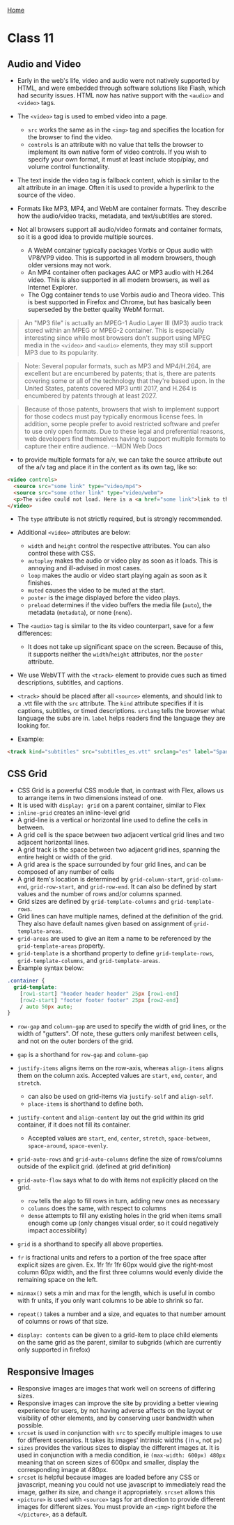 [Home](../README.md)

# Class 11

## Audio and Video

- Early in the web's life, video and audio were not natively supported by HTML, and were embedded through software solutions like Flash, which had security issues. HTML now has native support with the `<audio>` and `<video>` tags.
- The `<video>` tag is used to embed video into a page.
  - `src` works the same as in the `<img>` tag and specifies the location for the browser to find the video.
  - `controls` is an attribute with no value that tells the browser to implement its own native form of video controls. If you wish to specify your own format, it must at least include stop/play, and volume control functionality.

- The text inside the video tag is fallback content, which is similar to the alt attribute in an image. Often it is used to provide a hyperlink to the source of the video.
- Formats like MP3, MP4, and WebM are container formats. They describe how the audio/video tracks, metadata, and text/subtitles are stored.
- Not all browsers support all audio/video formats and container formats, so it is a good idea to provide multiple sources.
  - A WebM container typically packages Vorbis or Opus audio with VP8/VP9 video. This is supported in all modern browsers, though older versions may not work.
  - An MP4 container often packages AAC or MP3 audio with H.264 video. This is also supported in all modern browsers, as well as Internet Explorer.
  - The Ogg container tends to use Vorbis audio and Theora video. This is best supported in Firefox and Chrome, but has basically been superseded by the better quality WebM format.

> An "MP3 file" is actually an MPEG-1 Audio Layer III (MP3) audio track stored within an MPEG or MPEG-2 container. This is especially interesting since while most browsers don't support using MPEG media in the `<video>` and `<audio>` elements, they may still support MP3 due to its popularity.

> Note: Several popular formats, such as MP3 and MP4/H.264, are excellent but are encumbered by patents; that is, there are patents covering some or all of the technology that they're based upon. In the United States, patents covered MP3 until 2017, and H.264 is encumbered by patents through at least 2027.

>Because of those patents, browsers that wish to implement support for those codecs must pay typically enormous license fees. In addition, some people prefer to avoid restricted software and prefer to use only open formats. Due to these legal and preferential reasons, web developers find themselves having to support multiple formats to capture their entire audience. --MDN Web Docs

- to provide multiple formats for a/v, we can take the source attribute out of the a/v tag and place it in the content as its own tag, like so:

``` HTML
<video controls>
  <source src="some link" type="video/mp4">
  <source src="some other link" type="video/webm">
  <p>The video could not load. Here is a <a href="some link">link to the video</a> instead.</p>
</video>
```

- The `type` attribute is not strictly required, but is strongly recommended.
- Additional `<video>` attributes are below:
  - `width` and `height` control the respective attributes. You can also control these with CSS.
  - `autoplay` makes the audio or video play as soon as it loads. This is annoying and ill-advised in most cases.
  - `loop` makes the audio or video start playing again as soon as it finishes.
  - `muted` causes the video to be muted at the start.
  - `poster` is the image displayed before the video plays.
  - `preload` determines if the video buffers the media file (`auto`), the metadata (`metadata`), or none (`none`).

- The `<audio>` tag is similar to the its video counterpart, save for a few differences:
  - It does not take up significant space on the screen. Because of this, it supports neither the `width`/`height` attributes, nor the `poster` attribute.

- We use WebVTT with the `<track>` element to provide cues such as timed descriptions, subtitles, and captions.
- `<track>` should be placed after all `<source>` elements, and should link to a .vtt file with the `src` attribute. The `kind` attribute specifies if it is captions, subtitles, or timed descriptions. `srclang` tells the browser what language the subs are in. `label` helps readers find the language they are looking for.

- Example:

```HTML 
<track kind="subtitles" src="subtitles_es.vtt" srclang="es" label="Spanish">
```

## CSS Grid

- CSS Grid is a powerful CSS module that, in contrast with Flex, allows us to arrange items in two dimensions instead of one.
- It is used with `display: grid` on a parent container, similar to Flex
- `inline-grid` creates an inline-level grid
- A grid-line is a vertical or horizontal line used to define the cells in between.
- A grid cell is the space between two adjacent vertical grid lines and two adjacent horizontal lines.
- A grid track is the space between two adjacent gridlines, spanning the entire height or width of the grid.
- A grid area is the space surrounded by four grid lines, and can be composed of any number of cells
- A grid item's location is determined by `grid-column-start`, `grid-column-end`, `grid-row-start`, and `grid-row-end`. It can also be defined by start values and the number of rows and/or columns spanned.
- Grid sizes are defined by `grid-template-columns` and `grid-template-rows`.
- Grid lines can have multiple names, defined at the definition of the grid. They also have default names given based on assignment of `grid-template-areas`.
- `grid-areas` are used to give an item a name to be referenced by the `grid-template-areas` property.
- `grid-template` is a shorthand property to define `grid-template-rows`, `grid-template-columns`, and `grid-template-areas`.
- Example syntax below:

```CSS
.container {
  grid-template:
    [row1-start] "header header header" 25px [row1-end]
    [row2-start] "footer footer footer" 25px [row2-end]
    / auto 50px auto;
}
```

- `row-gap` and `column-gap` are used to specify the width of grid lines, or the width of "gutters". Of note, these gutters only manifest between cells, and not on the outer borders of the grid.
- `gap` is a shorthand for `row-gap` and `column-gap`
- `justify-items` aligns items on the row-axis, whereas `align-items` aligns them on the column axis.  Accepted values are `start`, `end`, `center`, and `stretch`.
  - can also be used on grid-items via `justify-self` and `align-self`.
  - `place-items` is shorthand to define both.

- `justify-content` and `align-content` lay out the grid within its grid container, if it does not fill its container.
  - Accepted values are `start`, `end`, `center`, `stretch`, `space-between`, `space-around`, `space-evenly`.

- `grid-auto-rows` and `grid-auto-columns` define the size of rows/columns outside of the explicit grid. (defined at grid definition)
- `grid-auto-flow` says what to do with items not explicitly placed on the grid.
  - `row` tells the algo to fill rows in turn, adding new ones as necessary
  - `columns` does the same, with respect to columns
  - `dense` attempts to fill any existing holes in the grid when items small enough come up (only changes visual order, so it could negatively impact accessibility)

- `grid` is a shorthand to specify all above properties.
- `fr` is fractional units and refers to a portion of the free space after explicit sizes are given. Ex. 1fr 1fr 1fr 60px would give the right-most column 60px width, and the first three columns would evenly divide the remaining space on the left.
- `minmax()` sets a min and max for the length, which is useful in combo with fr units, if you only want columns to be able to shrink so far.
- `repeat()` takes a number and a size, and equates to that number amount of columns or rows of that size.
- `display: contents` can be given to a grid-item to place child elements on the same grid as the parent, similar to subgrids (which are currently only supported in firefox)

## Responsive Images

- Responsive images are images that work well on screens of differing sizes.
- Responsive images can improve the site by providing a better viewing experience for users, by not having adverse affects on the layout or visibility of other elements, and by conserving user bandwidth when possible.
- `srcset` is used in conjunction with `src` to specify multiple images to use for different scenarios. It takes its images' intrinsic widths ( in `w`, not `px`)
- `sizes` provides the various sizes to display the different images at. It is used in conjunction with a media condition, ie `(max-width: 600px) 480px` meaning that on screen sizes of 600px and smaller, display the corresponding image at 480px.
- `srcset` is helpful because images are loaded before any CSS or javascript, meaning you could not use javascript to immediately read the image, gather its size, and change it appropriately. `srcset` allows this
- `<picture>` is used with `<source>` tags for art direction to provide different images for different sizes. You must provide an `<img>` right before the `</picture>`, as a default.
